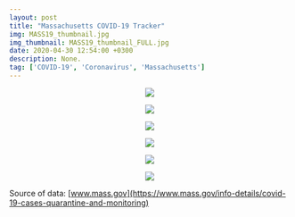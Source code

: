 ```yaml
---
layout: post
title: "Massachusetts COVID-19 Tracker"
img: MASS19_thumbnail.jpg
img_thumbnail: MASS19_thumbnail_FULL.jpg
date: 2020-04-30 12:54:00 +0300
description: None. 
tag: ['COVID-19', 'Coronavirus', 'Massachusetts']
---
```



<p align="center">
    <img src="https://sdamolini.github.io/assets/img/MASS19/output_5_0.png" style="max-width:840px;">
</p>





<p align="center">
    <img src="https://sdamolini.github.io/assets/img/MASS19/output_7_0.png" style="max-width:840px;">
</p>







<p align="center">
    <img src="https://sdamolini.github.io/assets/img/MASS19/output_10_0.png" style="max-width:840px;">
</p>





<p align="center">
    <img src="https://sdamolini.github.io/assets/img/MASS19/output_12_0.png" style="max-width:840px;">
</p>





<p align="center">
    <img src="https://sdamolini.github.io/assets/img/MASS19/output_15_0.png" style="max-width:840px;">
</p>





<p align="center">
    <img src="https://sdamolini.github.io/assets/img/MASS19/output_16_0.png" style="max-width:840px;">
</p>


Source of data: [www.mass.gov](https://www.mass.gov/info-details/covid-19-cases-quarantine-and-monitoring)
